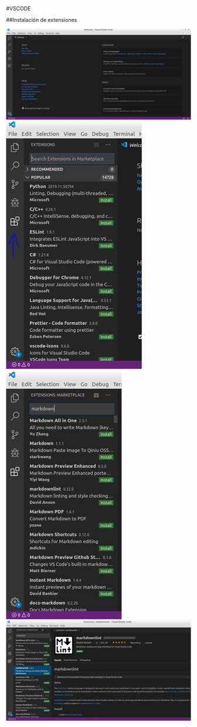 #VSCODE 

##Instalación de extensiones

![GareusMno/EDD_MNO](1.png)
![GareusMno/EDD_MNO](2.png)
![GareusMno/EDD_MNO](3.png)
![GareusMno/EDD_MNO](4.png)
